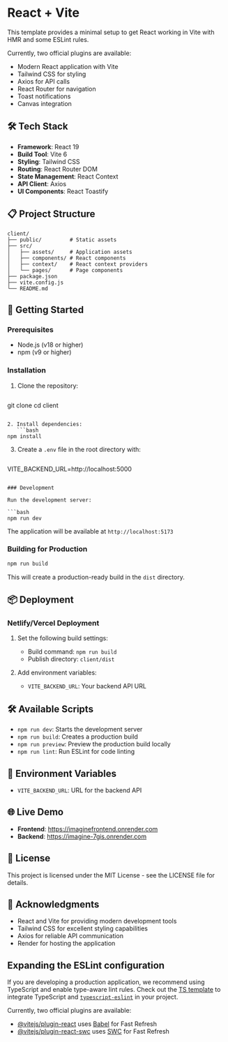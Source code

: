 # React + Vite

This template provides a minimal setup to get React working in Vite with HMR and some ESLint rules.

Currently, two official plugins are available:

- Modern React application with Vite
- Tailwind CSS for styling
- Axios for API calls
- React Router for navigation
- Toast notifications
- Canvas integration

## 🛠️ Tech Stack

- **Framework**: React 19
- **Build Tool**: Vite 6
- **Styling**: Tailwind CSS
- **Routing**: React Router DOM
- **State Management**: React Context
- **API Client**: Axios
- **UI Components**: React Toastify

## 📋 Project Structure

```
client/
├── public/         # Static assets
├── src/
│   ├── assets/     # Application assets
│   ├── components/ # React components
│   ├── context/    # React context providers
│   └── pages/      # Page components
├── package.json
├── vite.config.js
└── README.md
```

## 🚀 Getting Started

### Prerequisites

- Node.js (v18 or higher)
- npm (v9 or higher)

### Installation

1. Clone the repository:
   ```bash
git clone <repository-url>
cd client
```

2. Install dependencies:
   ```bash
npm install
```

3. Create a `.env` file in the root directory with:
   ```
VITE_BACKEND_URL=http://localhost:5000
```

### Development

Run the development server:

```bash
npm run dev
```

The application will be available at `http://localhost:5173`

### Building for Production

```bash
npm run build
```

This will create a production-ready build in the `dist` directory.

## 📦 Deployment

### Netlify/Vercel Deployment

1. Set the following build settings:
   - Build command: `npm run build`
   - Publish directory: `client/dist`

2. Add environment variables:
   - `VITE_BACKEND_URL`: Your backend API URL

## 🛠️ Available Scripts

- `npm run dev`: Starts the development server
- `npm run build`: Creates a production build
- `npm run preview`: Preview the production build locally
- `npm run lint`: Run ESLint for code linting

## 📝 Environment Variables

- `VITE_BACKEND_URL`: URL for the backend API

## 🌐 Live Demo

- **Frontend**: https://imaginefrontend.onrender.com
- **Backend**: https://imagine-7gis.onrender.com

## 📄 License

This project is licensed under the MIT License - see the LICENSE file for details.

## 🙏 Acknowledgments

- React and Vite for providing modern development tools
- Tailwind CSS for excellent styling capabilities
- Axios for reliable API communication
- Render for hosting the application

## Expanding the ESLint configuration

If you are developing a production application, we recommend using TypeScript and enable type-aware lint rules. Check out the [TS template](https://github.com/vitejs/vite/tree/main/packages/create-vite/template-react-ts) to integrate TypeScript and [`typescript-eslint`](https://typescript-eslint.io) in your project.

Currently, two official plugins are available:

- [@vitejs/plugin-react](https://github.com/vitejs/vite-plugin-react/blob/main/packages/plugin-react/README.md) uses [Babel](https://babeljs.io/) for Fast Refresh
- [@vitejs/plugin-react-swc](https://github.com/vitejs/vite-plugin-react-swc) uses [SWC](https://swc.rs/) for Fast Refresh
